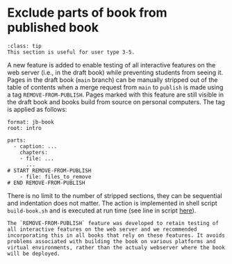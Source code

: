 # Exclude parts of book from published book

```{admonition} User types
:class: tip
This section is useful for user type 3-5.
```

A new feature is added to enable testing of all interactive features on the web server (i.e., in the draft book) while preventing students from seeing it. Pages in the draft book (`main` branch) can be manually stripped out of the table of contents when a merge request from `main` to `publish` is made using a tag `REMOVE-FROM-PUBLISH`. Pages marked with this feature are still visible in the draft book and books build from source on personal computers. The tag is applied as follows:

```
format: jb-book
root: intro

parts:
  - caption: ...
    chapters: 
    - file: ...
      ...
# START REMOVE-FROM-PUBLISH
    - file: files_to_remove
# END REMOVE-FROM-PUBLISH
```
There is no limit to the number of stripped sections, they can be sequential and indentation does not matter. The action is implemented in shell script `build-book.sh` and is executed at run time (see line in script [here](https://gitlab.tudelft.nl/mude/book/-/blob/main/build-book.sh#L13)).

```{note}
The `REMOVE-FROM-PUBLISH` feature was developed to retain testing of all interactive features on the web server and we recommended incorporating this in all books that rely on these features. It avoids problems associated with building the book on various platforms and virtual environments, rather than the actualy webserver where the book will be deployed.
```